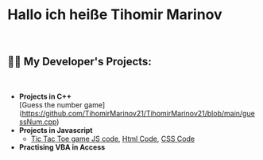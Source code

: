 <h1>Hallo ich heiße Tihomir Marinov</h1> <br>


<h2>👨‍💻 My Developer's Projects:</h2>  <br>

- <b>Projects in C++</b>   <br>
   [Guess the number game] (https://github.com/TihomirMarinov21/TihomirMarinov21/blob/main/guessNum.cpp)
- <b>Projects in Javascript</b> <br>
   - [Tic Tac Toe game JS code](https://github.com/TihomirMarinov21/TihomirMarinov21/blob/main/main.js ), [Html Code](https://github.com/TihomirMarinov21/TihomirMarinov21/blob/main/ttt.html), [CSS Code](https://github.com/TihomirMarinov21/TihomirMarinov21/blob/main/style.css)
- <b>Practising VBA in Access</b> <br>
